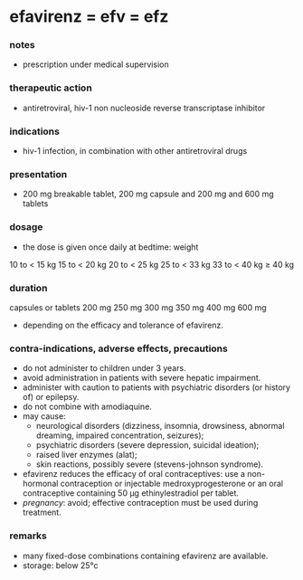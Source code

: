 # efavirenz = efv = efz

### notes
+ prescription under medical supervision

### therapeutic action
+ antiretroviral, hiv-1 non nucleoside reverse transcriptase inhibitor

### indications
+ hiv-1 infection, in combination with other antiretroviral drugs

### presentation
+ 200 mg breakable tablet, 200 mg capsule and 200 mg and 600 mg tablets

### dosage
+ the dose is given once daily at bedtime:
weight

10 to < 15 kg
15 to < 20 kg
20 to < 25 kg
25 to < 33 kg
33 to < 40 kg
≥ 40 kg

### duration
capsules or tablets
200 mg
250 mg
300 mg
350 mg
400 mg
600 mg

+ depending on the efficacy and tolerance of efavirenz.

### contra-indications, adverse effects, precautions
+ do not administer to children under 3 years.
+ avoid administration in patients with severe hepatic impairment.
+ administer with caution to patients with psychiatric disorders (or history of) or epilepsy.
+ do not combine with amodiaquine.
+ may cause:
    - neurological disorders (dizziness, insomnia, drowsiness, abnormal dreaming, impaired concentration, seizures);
    - psychiatric disorders (severe depression, suicidal ideation);
    - raised liver enzymes (alat);
    - skin reactions, possibly severe (stevens-johnson syndrome).
+ efavirenz reduces the efficacy of oral contraceptives: use a non-hormonal contraception or injectable
medroxyprogesterone or an oral contraceptive containing 50 µg ethinylestradiol per tablet.
+ *pregnancy*: avoid; effective contraception must be used during treatment.

### remarks
+ many fixed-dose combinations containing efavirenz are available.
+ storage: below 25°c